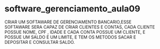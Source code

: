 # software_gerenciamento_aula09
 CRIAR UM SOFTAWARE DE GERENCIAMENTO BANCARIO,ESSE SOFTAWARE SERA CAPAZ DE CRIAR CLIENTES E CONTAS, CADA CLIENTE POSSUE NOME, CPF , IDADE E CADA CONTA POSSUE UM CLIENTE, E POSSUE UM SALDO E UM LIMITE, E TEM OS METODOS SACAR E DEPOSITAR E CONSULTAR SALDO. 
